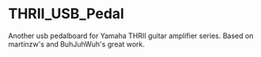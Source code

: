 # THRII_USB_Pedal
Another usb pedalboard for Yamaha THRII guitar amplifier series. Based on martinzw's and BuhJuhWuh's great work.

